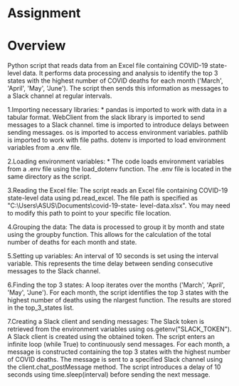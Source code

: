 # Assignment

# Overview
Python script that reads data from an Excel file containing COVID-19 state-level data. It performs data processing and analysis to identify the top 3 states with the highest number of COVID deaths for each month ('March', 'April', 'May', 'June'). The script then sends this information as messages to a Slack channel at regular intervals.

1.Importing necessary libraries:
       * pandas is imported to work with data in a tabular format.
        WebClient from the slack library is imported to send messages to a Slack channel.
        time is imported to introduce delays between sending messages.
        os is imported to access environment variables.
        pathlib is imported to work with file paths.
        dotenv is imported to load environment variables from a .env file.

2.Loading environment variables:
         * The code loads environment variables from a .env file using the load_dotenv function. The .env file is located in the same directory as the script.

3.Reading the Excel file:
            The script reads an Excel file containing COVID-19 state-level data using pd.read_excel. The file path is specified as "C:\Users\ASUS\Documents\covid-19-state-         level-data.xlsx". You may need to modify this path to point to your specific file location.

4.Grouping the data:
            The data is processed to group it by month and state using the groupby function. This allows for the calculation of the total number of deaths for each month and state.

5.Setting up variables:
            An interval of 10 seconds is set using the interval variable. This represents the time delay between sending consecutive messages to the Slack channel.

6.Finding the top 3 states:
            A loop iterates over the months ('March', 'April', 'May', 'June'). For each month, the script identifies the top 3 states with the highest number of deaths using the nlargest function. The results are stored in the top_3_states list.

7.Creating a Slack client and sending messages:
            The Slack token is retrieved from the environment variables using os.getenv("SLACK_TOKEN").
        A Slack client is created using the obtained token.
        The script enters an infinite loop (while True) to continuously send messages.
        For each month, a message is constructed containing the top 3 states with the highest number of COVID deaths.
        The message is sent to a specified Slack channel using the client.chat_postMessage method.
        The script introduces a delay of 10 seconds using time.sleep(interval) before sending the next message.
